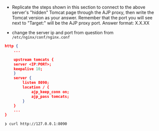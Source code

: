 - Replicate the steps shown in this section to connect to the above server's "hidden" Tomcat page through the AJP proxy, then write the Tomcat version as your answer. Remember that the port you will see next to "Target:" will be the AJP proxy port. Answer format: X.X.XX

- change the server ip and port from question from `/etc/nginx/conf/nginx.conf`

```json
http {
	...

    upstream tomcats {
	server <IP:PORT>;
	keepalive 10;
	}
    server {
        listen 8090;
        location / {
            ajp_keep_conn on;
            ajp_pass tomcats;
        }
    }
    ...
}
```

```sh
❯ curl http://127.0.0.1:8090
```
